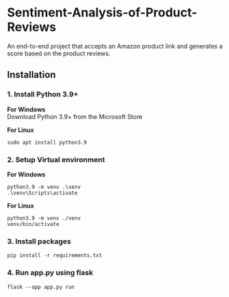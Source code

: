 # Sentiment-Analysis-of-Product-Reviews
An end-to-end project that accepts an Amazon product link and generates a score based on the product reviews.

## Installation
### 1. Install Python 3.9+
**For Windows**<br />
Download Python 3.9+ from the Microsoft Store

**For Linux**
```
sudo apt install python3.9
```
### 2. Setup Virtual environment 
**For Windows**
```
python3.9 -m venv .\venv
.\venv\Scripts\activate
```
**For Linux**
```
python3.9 -m venv ./venv
venv/bin/activate
```
### 3. Install packages
```
pip install -r requirements.txt
```
### 4. Run app.py using flask
```
flask --app app.py run
```
